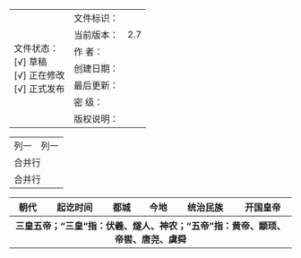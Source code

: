 <table>
<tr>
    <td rowspan="7"> 文件状态：<br/>
        [√] 草稿<br/>
        [√] 正在修改<br/>
        [√] 正式发布 </td>
    <td>文件标识：</td>
    <td> </td>
</tr>
<tr>
    <td>当前版本：</td>
    <td>2.7</td>
</tr>
<tr>
    <td>作    者：</td>
    <td></td>
</tr>
<tr>
    <td>创建日期：</td>
    <td></td>
</tr>
<tr>
    <td>最后更新：</td>
    <td></td>
</tr>
<tr>
    <td>密    级：</td>
    <td></td>
</tr>
<tr>
    <td>版权说明：</td>
    <td></td>
</tr>
</table>

<table>
    <tr>
        <td>列一</td> 
        <td>列一</td> 
   </tr>
    <tr>
        <td colspan="2">合并行</td>    
    </tr>
    <tr>
        <td colspan="2">合并行</td>    
    </tr>
</table>

<table>
     <tr>
            <th align="center" colspan="4">朝代</td>
            <th align="center">起讫时间</td>
            <th align="center">都城</td>
            <th align="center">今地</td>
            <th align="center">统治民族</td>
            <th align="center">开国皇帝</td>
        </tr>
        <tr>
            <th align="center" colspan="9">三皇五帝；“三皇“指：伏羲、燧人、神农；“五帝”指：黄帝、颛顼、帝喾、唐尧、虞舜</td>
        </tr>
</table>
